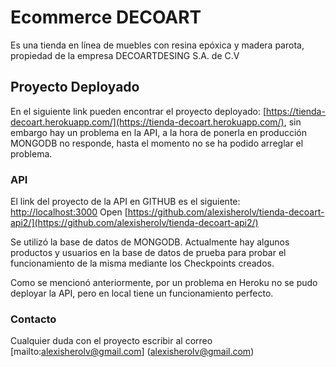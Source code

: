 # Ecommerce DECOART

Es una tienda en línea de muebles con resina epóxica y madera parota, propiedad de la empresa DECOARTDESING S.A. de C.V

## Proyecto Deployado

En el siguiente link pueden encontrar el proyecto deployado: [https://tienda-decoart.herokuapp.com/](https://tienda-decoart.herokuapp.com/), sin embargo hay un problema en la API, a la hora de ponerla en producción MONGODB no responde, hasta el momento no se ha podido arreglar el problema.

### API

El link del proyecto de la API en GITHUB es el siguiente: [http://localhost:3000](http://localhost:3000)
Open [https://github.com/alexisherolv/tienda-decoart-api2/](https://github.com/alexisherolv/tienda-decoart-api2/)

Se utilizó la base de datos de MONGODB. Actualmente hay algunos productos y usuarios en la base de datos de prueba para probar el funcionamiento de la misma mediante los Checkpoints creados.

Como se mencionó anteriormente, por un problema en Heroku no se pudo deployar la API, pero en local tiene un funcionamiento perfecto.

### Contacto

Cualquier duda con el proyecto escribir al correo [mailto:alexisherolv@gmail.com] (alexisherolv@gmail.com)